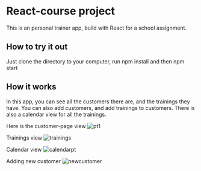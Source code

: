 # React-course project

This is an personal trainer app, build with React for a school assignment.

## How to try it out

Just clone the directory to your computer, run npm install and then npm start

## How it works

In this app, you can see all the customers there are, and the trainings they have. You can also add customers, and add trainings to customers. There is also a 
calendar view for all the trainings.

Here is the customer-page view
![pt1](https://user-images.githubusercontent.com/71878009/154337456-dfcfaa23-bdd1-4967-ba65-a5bd46d9b5af.png)

Trainings view
![trainings](https://user-images.githubusercontent.com/71878009/154338014-422ffdc1-68f5-4bc5-9d1a-326fde7dd8d7.png)

Calendar view
![calendarpt](https://user-images.githubusercontent.com/71878009/154338040-b27d08cc-9a44-43bb-b6d7-983c5fdb3294.png)

Adding new customer
![newcustomer](https://user-images.githubusercontent.com/71878009/154338019-b0af0713-7655-47e4-a868-7dcd7a2cc17e.png)



